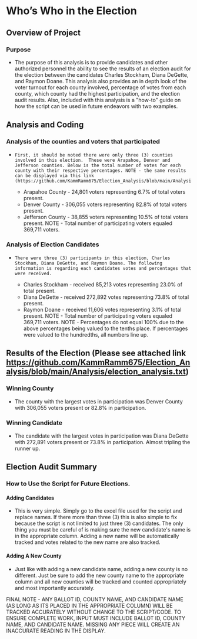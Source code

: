 # Who’s Who in the Election


## Overview of Project

### Purpose
-	The purpose of this analysis is to provide candidates and other authorized personnel the ability to see the results of an election audit for the election between the candidates Charles Stockham, Diana DeGette, and Raymon Doane.  This analysis also provides an in depth look of the voter turnout for each county involved, percentage of votes from each county, which county had the highest participation, and the election audit results. Also, included with this analysis is a "how-to" guide on how the script can be used in future endeavors with two examples. 

## Analysis and Coding

### Analysis of the counties and voters that participated

-     First, it should be noted there were only three (3) counties involved in this election.  These were Arapahoe, Denver and Jefferson counties. Below is the total number of votes for each county with their respective percentages. NOTE - the same results can be displayed via this link (https://github.com/KammRamm675/Election_Analysis/blob/main/Analysis/election_analysis.txt)
     
     - Arapahoe County - 24,801 voters representing 6.7% of total voters present.
     - Denver County - 306,055 voters representing 82.8% of total voters present.
     - Jefferson County - 38,855 voters representing 10.5% of total voters present.
          NOTE - Total number of participating voters equaled 369,711 voters.
          

### Analysis of Election Candidates

-     There were three (3) participants in this election, Charles Stockham, Diana DeGette, and Raymon Doane. The following information is regarding each candidates votes and percentages that were received. 
      
     - Charles Stockham - received 85,213 votes representing 23.0% of total present.
     - Diana DeGette - received 272,892 votes representing 73.8% of total present.
     - Raymon Doane - received 11,606 votes representing 3.1% of total present.
          NOTE - Total number of participating voters equaled 369,711 voters. 
          NOTE - Percentages do not equal 100% due to the above percentages being valued to the tenths place.  If percentages were valued to the hundredths, all numbers line up.

## Results of the Election (Please see attached link https://github.com/KammRamm675/Election_Analysis/blob/main/Analysis/election_analysis.txt)

### Winning County

- The county with the largest votes in participation was Denver County with 306,055 voters present or 82.8% in participation. 

### Winning Candidate

- The candidate with the largest votes in participation was Diana DeGette with 272,891 voters present or 73.8% in participation.  Almost tripling the runner up. 

## Election Audit Summary

### How to Use the Script for Future Elections.  
  
#### Adding Candidates 
  - This is very simple.  Simply go to the excel file used for the script and replace names.  If there more than three (3) this is also simple to fix because the script is not limited to just three (3) candidates.  The only thing you must be careful of is making sure the new candidate's name is in the appropriate column.  Adding a new name will be automatically tracked and votes related to the new name are also tracked. 
  
#### Adding A New County
  - Just like with adding a new candidate name, adding a new county is no different.  Just be sure to add the new county name to the appropriate column and all new counties will be tracked and counted appropriately and most importantly accurately. 

FINAL NOTE - ANY BALLOT ID, COUNTY NAME, AND CANDIDATE NAME (AS LONG AS ITS PLACED IN THE APPROPRIATE COLUMN) WILL BE TRACKED ACCURATELY WITHOUT CHANGE TO THE SCRIPT/CODE. TO ENSURE COMPLETE WORK, INPUT MUST INCLUDE BALLOT ID, COUNTY NAME, AND CANDIDATE NAME.  MISSING ANY PIECE WILL CREATE AN INACCURATE READING IN THE DISPLAY.  
